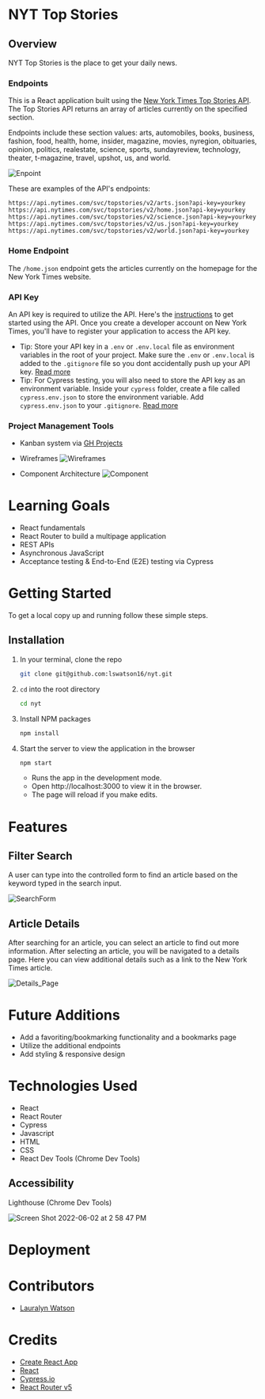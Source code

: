 # NYT Top Stories

## Overview

NYT Top Stories is the place to get your daily news. 

### Endpoints
This is a React application built using the [New York Times Top Stories API](https://developer.nytimes.com/docs/top-stories-product/1/overview). The Top Stories API returns an array of articles currently on the specified section.

Endpoints include these section values: arts, automobiles, books, business, fashion, food, health, home, insider, magazine, movies, nyregion, obituaries, opinion, politics, realestate, science, sports, sundayreview, technology, theater, t-magazine, travel, upshot, us, and world.

![Enpoint](https://user-images.githubusercontent.com/93230374/171770276-3e28a581-9341-4066-9229-feb13044b1f3.png)

These are examples of the API's endpoints:

```
https://api.nytimes.com/svc/topstories/v2/arts.json?api-key=yourkey
https://api.nytimes.com/svc/topstories/v2/home.json?api-key=yourkey
https://api.nytimes.com/svc/topstories/v2/science.json?api-key=yourkey
https://api.nytimes.com/svc/topstories/v2/us.json?api-key=yourkey
https://api.nytimes.com/svc/topstories/v2/world.json?api-key=yourkey
```

### Home Endpoint
The `/home.json` endpoint gets the articles currently on the homepage for the New York Times website. 

### API Key
An API key is required to utilize the API. Here's the [instructions](https://developer.nytimes.com/get-started) to get started using the API. Once you create a developer account on New York Times, you'll have to register your application to access the API key.
- Tip: Store your API key in a `.env` or `.env.local` file as environment variables in the root of your project. Make sure the `.env` or `.env.local` is added to the `.gitignore` file so you dont accidentally push up your API key. [Read more](https://create-react-app.dev/docs/adding-custom-environment-variables/#adding-development-environment-variables-in-env)
- Tip: For Cypress testing, you will also need to store the API key as an environment variable. Inside your `cypress` folder, create a file called `cypress.env.json` to store the environment variable. Add `cypress.env.json` to your `.gitignore`. [Read more](https://docs.cypress.io/guides/guides/environment-variables#Option-2-cypress-env-json)

### Project Management Tools
- Kanban system via [GH Projects](https://github.com/lswatson16/nyt/projects/2)
- Wireframes
![Wireframes](https://user-images.githubusercontent.com/93230374/171775031-b07d0314-db69-4beb-b3bb-34daceb47a13.png)

- Component Architecture
![Component](https://user-images.githubusercontent.com/93230374/171773442-ba804291-cb60-4c51-9809-7b3dbdff705f.png)


# Learning Goals
- React fundamentals
- React Router to build a multipage application
- REST APIs
- Asynchronous JavaScript
- Acceptance testing & End-to-End (E2E) testing via Cypress

# Getting Started
To get a local copy up and running follow these simple steps.

## Installation

1. In your terminal, clone the repo
   ```sh
   git clone git@github.com:lswatson16/nyt.git
   ```
2. `cd` into the root directory
    ```sh
   cd nyt
   ```
3. Install NPM packages
   ```sh
   npm install
   ```
4. Start the server to view the application in the browser
   ```sh
   npm start
   ``` 
   - Runs the app in the development mode.
   - Open http://localhost:3000 to view it in the browser.
   - The page will reload if you make edits.

# Features

## Filter Search

A user can type into the controlled form to find an article based on the keyword typed in the search input.

![SearchForm](https://media.giphy.com/media/1yvl9jL9uDEog9N9sA/giphy.gif)

## Article Details

After searching for an article, you can select an article to find out more information. After selecting an article, you will be navigated to a details page. Here you can view additional details such as a link to the New York Times article.

![Details_Page](https://media.giphy.com/media/oiEDfhNsccTEsz0dl5/giphy.gif)
# Future Additions

- Add a favoriting/bookmarking functionality and a bookmarks page
- Utilize the additional endpoints 
- Add styling & responsive design

# Technologies Used 
- React
- React Router
- Cypress
- Javascript
- HTML
- CSS
- React Dev Tools (Chrome Dev Tools)

## Accessibility
Lighthouse (Chrome Dev Tools)

![Screen Shot 2022-06-02 at 2 58 47 PM](https://user-images.githubusercontent.com/93230374/171768104-30201898-8261-4824-9478-d3444ad744b0.png)

# Deployment
<!-- Skip installation by using this deployment link to view the application: [NYT]()

- No installlation is needed  with the provided deploy link.
- The application was deployed using [Heroku](https://www.heroku.com/). -->

# Contributors
- [Lauralyn Watson](https://github.com/lswatson16)

# Credits
<!-- - [Heroku](https://www.heroku.com/) -->
- [Create React App](https://create-react-app.dev/)
- [React](https://reactjs.org/)
- [Cypress.io](https://docs.cypress.io/guides/overview/why-cypress)
- [React Router v5](https://v5.reactrouter.com/web/guides/quick-start)
